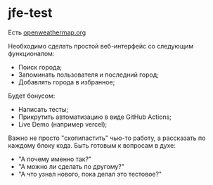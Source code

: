 # jfe-test

Есть [openweathermap.org](https://openweathermap.org/api)

Необходимо сделать простой веб-интерфейс со следующим функционалом:
- Поиск города;
- Запоминать пользователя и последний город;
- Добавлять города в избранное;

Будет бонусом:
- Написать тесты;
- Прикрутить автоматизацию в виде GitHub Actions;
- Live Demo (например vercel);

Важно не просто "скопипастить" чью-то работу, а рассказать по каждому блоку кода. Быть готовым к вопросам в духе:
- "А почему именно так?"
- "А можно ли сделать по другому?"
- "А что узнал нового, пока делал это тестовое?"
